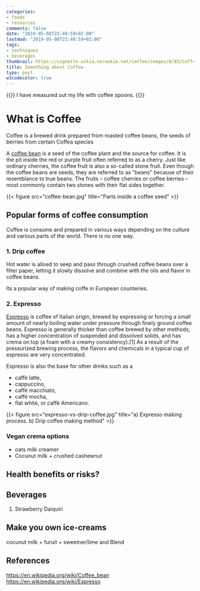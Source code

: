 ```yaml
---
categories:
- foods
- resources
comments: false
date: "2019-05-08T23:48:59+02:00"
lastmod: "2019-05-08T23:48:59+02:00"
tags:
- techniques
- beverages
thumbnail: https://vignette.wikia.nocookie.net/coffee/images/8/85/Coffee_Bean_Structure.png/revision/latest?cb=20070203215647
title: Soemthing about Coffee
type: post
w3codecolor: true
---
```


{{<quote>}}
I have measured out my life with coffee spoons.
{{</quote>}}

# What is Coffee
Coffee is a brewed drink prepared from roasted coffee beans, the seeds of berries from certain Coffea species

A [coffee bean](#references) is a seed of the coffee plant and the source for coffee. It is the pit inside the red or purple fruit often referred to as a cherry. Just like ordinary cherries, the coffee fruit is also a so-called stone fruit. Even though the coffee beans are seeds, they are referred to as "beans" because of their resemblance to true beans. The fruits – coffee cherries or coffee berries – most commonly contain two stones with their flat sides together.

{{< figure src="coffee-bean.jpg" title="Parts inside a coffee seed" >}}

## Popular forms of coffee consumption

Coffee is consume and prepared in various ways depending on the
culture and various parts of the world. There is no one way.

### 1. Drip coffee

Hot water is alloed to seep and pass through crushed coffee beans over a
filter paper, letting it slowly dissolve and combine with the oils and flavor in coffee beans.

Its a popular way of making coffe in European counteries.

### 2. Expresso
[Espresso](#references) is coffee of Italian origin, brewed by expressing or forcing a small amount of nearly boiling water under pressure through finely ground coffee beans. Espresso is generally thicker than coffee brewed by other methods, has a higher concentration of suspended and dissolved solids, and has crema on top (a foam with a creamy consistency).[1] As a result of the pressurized brewing process, the flavors and chemicals in a typical cup of espresso are very concentrated.

Espresso is also the base for other drinks such as a

- caffè latte,
- cappuccino,
- caffè macchiato,
- caffè mocha,
- flat white, or caffè Americano.

{{< figure src="expresso-vs-drip-coffee.jpg" title="a) Expresso making process. b) Drip coffee making method" >}}

### Vegan crema options

* oats milk creamer
* Cocunut milk + crushed cashewnut

## Health benefits or risks?

## Beverages

1. Strawberry Daiquiri

## Make you own ice-creams

cocunut milk + furuit + sweetner/lime and Blend

## References
https://en.wikipedia.org/wiki/Coffee_bean
https://en.wikipedia.org/wiki/Espresso